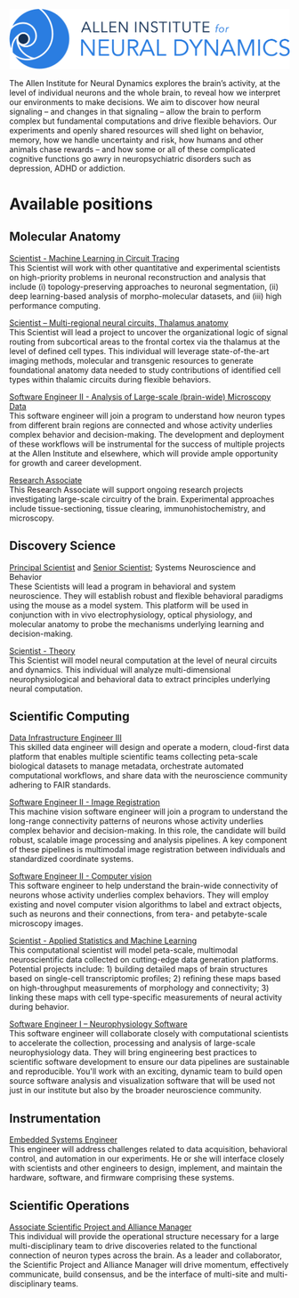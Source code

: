 ![AIND](/assets/img/AIND_logo.png)

The Allen Institute for Neural Dynamics explores the brain’s activity, at the level of individual neurons and the whole brain, to reveal how we interpret our environments to make decisions. We aim to discover how neural signaling – and changes in that signaling – allow the brain to perform complex but fundamental computations and drive flexible behaviors. Our experiments and openly shared resources will shed light on behavior, memory, how we handle uncertainty and risk, how humans and other animals chase rewards – and how some or all of these complicated cognitive functions go awry in neuropsychiatric disorders such as depression, ADHD or addiction. 

# Available positions

## Molecular Anatomy

[Scientist - Machine Learning in Circuit Tracing](https://alleninstitute.hrmdirect.com/employment/job-opening.php?req=1679008) <br>
This Scientist will work with other quantitative and experimental scientists on high-priority problems in neuronal reconstruction and analysis that include (i) topology-preserving approaches to neuronal segmentation, (ii) deep learning-based analysis of morpho-molecular datasets, and (iii) high performance computing.  

[Scientist – Multi-regional neural circuits, Thalamus anatomy](https://alleninstitute.hrmdirect.com/employment/job-opening.php?req=1835514) <br>
This Scientist will lead a project to uncover the organizational logic of signal routing from subcortical areas to the frontal cortex via the thalamus at the level of defined cell types. This individual will leverage state-of-the-art imaging methods, molecular and transgenic resources to generate foundational anatomy data needed to study contributions of identified cell types within thalamic circuits during flexible behaviors.  


[Software Engineer II - Analysis of Large-scale (brain-wide) Microscopy Data](https://alleninstitute.hrmdirect.com/employment/job-opening.php?req=1814849) <br>
This software engineer will join a program to understand how neuron types from different brain regions are connected and whose activity underlies complex behavior and decision-making. The development and deployment of these workflows will be instrumental for the success of multiple projects at the Allen Institute and elsewhere, which will provide ample opportunity for growth and career development.  


[Research Associate](https://alleninstitute.hrmdirect.com/employment/job-opening.php?req=1850165) <br>
This Research Associate will support ongoing research projects investigating large-scale circuitry of the brain. Experimental approaches include tissue-sectioning, tissue clearing, immunohistochemistry, and microscopy.  


## Discovery Science

[Principal Scientist](https://alleninstitute.hrmdirect.com/employment/job-opening.php?req=1848423) and [Senior Scientist](https://alleninstitute.hrmdirect.com/employment/job-opening.php?req=1848402); Systems Neuroscience and Behavior <br>
These Scientists will lead a program in behavioral and system neuroscience. They will establish robust and flexible behavioral paradigms using the mouse as a model system. This platform will be used in conjunction with in vivo electrophysiology, optical physiology, and molecular anatomy to probe the mechanisms underlying learning and decision-making.  


[Scientist - Theory](https://alleninstitute.hrmdirect.com/employment/job-opening.php?req=1850150) <br>
This Scientist will model neural computation at the level of neural circuits and dynamics. This individual will analyze multi-dimensional neurophysiological and behavioral data to extract principles underlying neural computation.  

## Scientific Computing
[Data Infrastructure Engineer III](https://alleninstitute.hrmdirect.com/employment/job-opening.php?req=1839117) <br>
This skilled data engineer will design and operate a modern, cloud-first data platform that enables multiple scientific teams collecting peta-scale biological datasets to manage metadata, orchestrate automated computational workflows, and share data with the neuroscience community adhering to FAIR standards. 

[Software Engineer II - Image Registration](https://alleninstitute.hrmdirect.com/employment/job-opening.php?req=1839217) <br>
This machine vision software engineer will join a program to understand the long-range connectivity patterns of neurons whose activity underlies complex behavior and decision-making. In this role, the candidate will build robust, scalable image processing and analysis pipelines. A key component of these pipelines is multimodal image registration between individuals and standardized coordinate systems. 

[Software Engineer II - Computer vision](https://alleninstitute.hrmdirect.com/employment/job-opening.php?req=1858243) <br>
This software engineer to help understand the brain-wide connectivity of neurons whose activity underlies complex behaviors. They will employ existing and novel computer vision algorithms to label and extract objects, such as neurons  and their connections, from tera- and petabyte-scale microscopy images.   

[Scientist - Applied Statistics and Machine Learning](https://alleninstitute.hrmdirect.com/employment/job-opening.php?req=1880667) <br>
This computational scientist will model peta-scale, multimodal neuroscientific data collected on cutting-edge data generation platforms. Potential projects include: 1) building detailed maps of brain structures based on single-cell transcriptomic profiles; 2) refining these maps based on high-throughput measurements of morphology and connectivity; 3) linking these maps with cell type-specific measurements of neural activity during behavior.      

[Software Engineer I – Neurophysiology Software](https://alleninstitute.hrmdirect.com/employment/job-opening.php?req=1940796&&cust_sort1=29268&&nohd#job) <br>
This software engineer will collaborate closely with computational scientists to accelerate the collection, processing and analysis of large-scale neurophysiology data. They will bring engineering best practices to scientific software development to ensure our data pipelines are sustainable and reproducible. You'll work with an exciting, dynamic team to build open source software analysis and visualization software that will be used not just in our institute but also by the broader neuroscience community.      

## Instrumentation
[Embedded Systems Engineer](https://alleninstitute.hrmdirect.com/employment/job-opening.php?req=1844918) <br>
This engineer will address challenges related to data acquisition, behavioral control, and automation in our experiments. He or she will interface closely with scientists and other engineers to design, implement, and maintain the hardware, software, and firmware comprising these systems. 

## Scientific Operations
[Associate Scientific Project and Alliance Manager](https://alleninstitute.hrmdirect.com/employment/job-opening.php?req=1908859) <br>
This individual will provide the operational structure necessary for a large multi-disciplinary team to drive discoveries related to the functional connection of neuron types across the brain. As a leader and collaborator, the Scientific Project and Alliance Manager will drive momentum, effectively communicate, build consensus, and be the interface of multi-site and multi-disciplinary teams.

